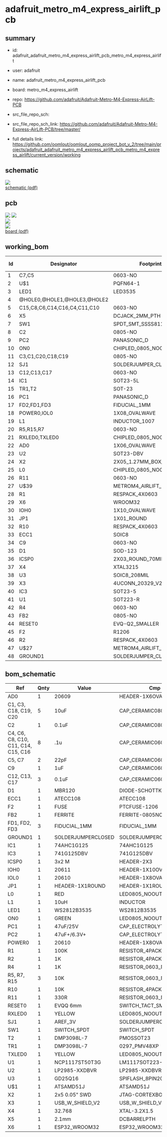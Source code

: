 # adafruit_metro_m4_express_airlift_pcb
 
## summary 
* id: adafruit_adafruit_metro_m4_express_airlift_pcb_metro_m4_express_airlift
* user: adafruit
* name: adafruit_metro_m4_express_airlift_pcb
* board: metro_m4_express_airlift
* repo: https://github.com/adafruit/Adafruit-Metro-M4-Express-AirLift-PCB



* src_file_repo_sch: 
* src_file_repo_sch_link: https://github.com/adafruit/Adafruit-Metro-M4-Express-AirLift-PCB/tree/master/
* full details link: https://github.com/oomlout/oomlout_oomp_project_bot_v_2/tree/main/projects/adafruit_adafruit_metro_m4_express_airlift_pcb_metro_m4_express_airlift/current_version/working  

## schematic  
![](working_schematic_600.png)  
[schematic (pdf)](working_schematic.pdf)  

## pcb  
![](working_3d_600.png) 
![](working_3d_front_600.png)  
![](working_3d_back_600.png)  
![](working_600.png)  
[board (pdf)](working.pdf)  

## working_bom
| Id | Designator | Footprint | Quantity | Designation | Supplier and ref |  | None | 
| --- | --- | --- | --- | --- | --- | --- | --- | 
| 1 | C7,C5 | 0603-NO | 2 | 22pF |  |  | [''] | 
| 2 | U$1 | PQFN64-1 | 1 | ATSAMD51J19 |  |  | [''] | 
| 3 | LED1 | LED3535 | 1 | WS2812B3535 |  |  | [''] | 
| 4 | @HOLE0,@HOLE1,@HOLE3,@HOLE2 |  | 4 |  |  |  | [''] | 
| 5 | C15,C8,C6,C14,C16,C4,C11,C10 | 0603-NO | 8 | .1u |  |  | [''] | 
| 6 | X5 | DCJACK_2MM_PTH | 1 | 2.1mm |  |  | [''] | 
| 7 | SW1 | SPDT_SMT_SSSS811101 | 1 |  |  |  | [''] | 
| 8 | C2 | 0805-NO | 1 | 0.1uF |  |  | [''] | 
| 9 | PC2 | PANASONIC_D | 1 | 47uF+/6.3V+ |  |  | [''] | 
| 10 | ON0 | CHIPLED_0805_NOOUTLINE | 1 | GREEN |  |  | [''] | 
| 11 | C3,C1,C20,C18,C19 | 0805-NO | 5 | 10uF |  |  | [''] | 
| 12 | SJ1 | SOLDERJUMPER_CLOSEDWIRE | 1 | AREF_3V |  |  | [''] | 
| 13 | C12,C13,C17 | 0603-NO | 3 | 0.1uF |  |  | [''] | 
| 14 | IC1 | SOT23-5L | 1 | 74AHC1G125 |  |  | [''] | 
| 15 | TR1,T2 | SOT-23 | 2 | DMP3098L-7 |  |  | [''] | 
| 16 | PC1 | PANASONIC_D | 1 | 47uF/25V |  |  | [''] | 
| 17 | FD2,FD1,FD3 | FIDUCIAL_1MM | 3 | FIDUCIAL_1MM |  |  | [''] | 
| 18 | POWER0,IOL0 | 1X08_OVALWAVE | 2 | 20610 |  |  | [''] | 
| 19 | L1 | INDUCTOR_1007 | 1 | 10uH |  |  | [''] | 
| 20 | R5,R15,R7 | 0603-NO | 3 | 10K |  |  | [''] | 
| 21 | RXLED0,TXLED0 | CHIPLED_0805_NOOUTLINE | 2 | YELLOW |  |  | [''] | 
| 22 | AD0 | 1X06_OVALWAVE | 1 | 20609 |  |  | [''] | 
| 23 | U2 | SOT23-DBV | 1 | AP2112K-3.3 |  |  | [''] | 
| 24 | X2 | 2X05_1.27MM_BOX_POSTS | 1 | 2x5 0.05 SWD" |  |  | [''] | 
| 25 | L0 | CHIPLED_0805_NOOUTLINE | 1 | RED |  |  | [''] | 
| 26 | R11 | 0603-NO | 1 | 330R |  |  | [''] | 
| 27 | U$39 | METROM4_AIRLIFT_LITE_TOP | 1 |  |  |  | [''] | 
| 28 | R1 | RESPACK_4X0603 | 1 | 100K |  |  | [''] | 
| 29 | X6 | WROOM32 | 1 | ESP32_WROOM32 |  |  | [''] | 
| 30 | IOH0 | 1X10_OVALWAVE | 1 | 20611 |  |  | [''] | 
| 31 | JP1 | 1X01_ROUND | 1 |  |  |  | [''] | 
| 32 | R10 | RESPACK_4X0603 | 1 | 10K |  |  | [''] | 
| 33 | ECC1 | SOIC8 | 1 | ATECC108 |  |  | [''] | 
| 34 | C9 | 0603-NO | 1 | 1uF |  |  | [''] | 
| 35 | D1 | SOD-123 | 1 | MBR120 |  |  | [''] | 
| 36 | ICSP0 | 2X03_ROUND_70MIL | 1 | 3x2 M |  |  | [''] | 
| 37 | X4 | XTAL3215 | 1 | 32.768 |  |  | [''] | 
| 38 | U3 | SOIC8_208MIL | 1 | GD25Q16 |  |  | [''] | 
| 39 | X3 | 4UCONN_20329_V2 | 1 | 20329 |  |  | [''] | 
| 40 | IC3 | SOT23-5 | 1 | 74LVC1G125D |  |  | [''] | 
| 41 | U1 | SOT223-R | 1 | NCP1117ST50T3G |  |  | [''] | 
| 42 | R4 | 0603-NO | 1 | 1K |  |  | [''] | 
| 43 | FB2 | 0805-NO | 1 | FERRITE |  |  | [''] | 
| 44 | RESET0 | EVQ-Q2_SMALLER | 1 | EVQQ 6mm |  |  | [''] | 
| 45 | F2 | R1206 | 1 | FUSE |  |  | [''] | 
| 46 | R2 | RESPACK_4X0603 | 1 | 1K |  |  | [''] | 
| 47 | U$27 | METROM4_AIRLIFT_LITE_BOT | 1 |  |  |  | [''] | 
| 48 | GROUND1 | SOLDERJUMPER_CLOSEDWIRE | 1 |  |  |  | [''] | 


## bom_schematic
| Ref | Qnty | Value | Cmp name | Footprint | Description | Vendor | DNP | 
| --- | --- | --- | --- | --- | --- | --- | --- | 
| AD0 | 1 | 20609 | HEADER-1X6OVALWAVE | working:1X06_OVALWAVE |  |  |  | 
| C1, C3, C18, C19, C20 | 5 | 10uF | CAP_CERAMIC0805-NOOUTLINE | working:0805-NO |  |  |  | 
| C2 | 1 | 0.1uF | CAP_CERAMIC0805-NOOUTLINE | working:0805-NO |  |  |  | 
| C4, C6, C8, C10, C11, C14, C15, C16 | 8 | .1u | CAP_CERAMIC0603_NO | working:0603-NO |  |  |  | 
| C5, C7 | 2 | 22pF | CAP_CERAMIC0603_NO | working:0603-NO |  |  |  | 
| C9 | 1 | 1uF | CAP_CERAMIC0603_NO | working:0603-NO |  |  |  | 
| C12, C13, C17 | 3 | 0.1uF | CAP_CERAMIC0603_NO | working:0603-NO |  |  |  | 
| D1 | 1 | MBR120 | DIODE-SCHOTTKYSOD-123 | working:SOD-123 |  |  |  | 
| ECC1 | 1 | ATECC108 | ATECC108 | working:SOIC8 |  |  |  | 
| F2 | 1 | FUSE | PTCFUSE-1206 | working:R1206 |  |  |  | 
| FB2 | 1 | FERRITE | FERRITE-0805NO | working:0805-NO |  |  |  | 
| FD1, FD2, FD3 | 3 | FIDUCIAL_1MM | FIDUCIAL_1MM | working:FIDUCIAL_1MM |  |  |  | 
| GROUND1 | 1 | SOLDERJUMPERCLOSED | SOLDERJUMPERCLOSED | working:SOLDERJUMPER_CLOSEDWIRE |  |  |  | 
| IC1 | 1 | 74AHC1G125 | 74AHC1G125 | working:SOT23-5L |  |  |  | 
| IC3 | 1 | 741G125DBV | 741G125DBV | working:SOT23-5 |  |  |  | 
| ICSP0 | 1 | 3x2 M | HEADER-2X3 | working:2X03_ROUND_70MIL |  |  |  | 
| IOH0 | 1 | 20611 | HEADER-1X10OVALWAVE | working:1X10_OVALWAVE |  |  |  | 
| IOL0 | 1 | 20610 | HEADER-1X8OVALWAVE | working:1X08_OVALWAVE |  |  |  | 
| JP1 | 1 | HEADER-1X1ROUND | HEADER-1X1ROUND | working:1X01_ROUND |  |  |  | 
| L0 | 1 | RED | LED0805_NOOUTLINE | working:CHIPLED_0805_NOOUTLINE |  |  |  | 
| L1 | 1 | 10uH | INDUCTOR | working:INDUCTOR_1007 |  |  |  | 
| LED1 | 1 | WS2812B3535 | WS2812B3535 | working:LED3535 |  |  |  | 
| ON0 | 1 | GREEN | LED0805_NOOUTLINE | working:CHIPLED_0805_NOOUTLINE |  |  |  | 
| PC1 | 1 | 47uF/25V | CAP_ELECTROLYTICPANASONIC_D | working:PANASONIC_D |  |  |  | 
| PC2 | 1 | 47uF+/6.3V+ | CAP_ELECTROLYTICPANASONIC_D | working:PANASONIC_D |  |  |  | 
| POWER0 | 1 | 20610 | HEADER-1X8OVALWAVE | working:1X08_OVALWAVE |  |  |  | 
| R1 | 1 | 100K | RESISTOR_4PACK | working:RESPACK_4X0603 |  |  |  | 
| R2 | 1 | 1K | RESISTOR_4PACK | working:RESPACK_4X0603 |  |  |  | 
| R4 | 1 | 1K | RESISTOR_0603_NOOUT | working:0603-NO |  |  |  | 
| R5, R7, R15 | 3 | 10K | RESISTOR_0603_NOOUT | working:0603-NO |  |  |  | 
| R10 | 1 | 10K | RESISTOR_4PACK | working:RESPACK_4X0603 |  |  |  | 
| R11 | 1 | 330R | RESISTOR_0603_NOOUT | working:0603-NO |  |  |  | 
| RESET0 | 1 | EVQQ 6mm | SWITCH_TACT_SMT_EVQQ2_SMALL | working:EVQ-Q2_SMALLER |  |  |  | 
| RXLED0 | 1 | YELLOW | LED0805_NOOUTLINE | working:CHIPLED_0805_NOOUTLINE |  |  |  | 
| SJ1 | 1 | AREF_3V | SOLDERJUMPERCLOSED | working:SOLDERJUMPER_CLOSEDWIRE |  |  |  | 
| SW1 | 1 | SWITCH_SPDT | SWITCH_SPDT | working:SPDT_SMT_SSSS811101 |  |  |  | 
| T2 | 1 | DMP3098L-7 | PMOSSOT23 | working:SOT-23 |  |  |  | 
| TR1 | 1 | DMP3098L-7 | 0297_PMV48XP | working:SOT-23 |  |  |  | 
| TXLED0 | 1 | YELLOW | LED0805_NOOUTLINE | working:CHIPLED_0805_NOOUTLINE |  |  |  | 
| U1 | 1 | NCP1117ST50T3G | LM1117SOT223-REFLOW | working:SOT223-R |  |  |  | 
| U2 | 1 | LP2985-XXDBVR | LP2985-XXDBVR | working:SOT23-DBV |  |  |  | 
| U3 | 1 | GD25Q16 | SPIFLASH_8PIN208MIL | working:SOIC8_208MIL |  |  |  | 
| U$1 | 1 | ATSAMD51J | ATSAMD51J | working:PQFN64-1 |  |  |  | 
| X2 | 1 | 2x5 0.05" SWD | JTAG-CORTEXBOXPOSTS | working:2X05_1.27MM_BOX_POSTS |  |  |  | 
| X3 | 1 | USB_W_SHIELD_V2 | USB_W_SHIELD_V2 | working:4UCONN_20329_V2 |  |  |  | 
| X4 | 1 | 32.768 | XTAL-3.2X1.5 | working:XTAL3215 |  |  |  | 
| X5 | 1 | 2.1mm | DCBARRELPTH | working:DCJACK_2MM_PTH |  |  |  | 
| X6 | 1 | ESP32_WROOM32 | ESP32_WROOM32 | working:WROOM32 |  |  |  | 



